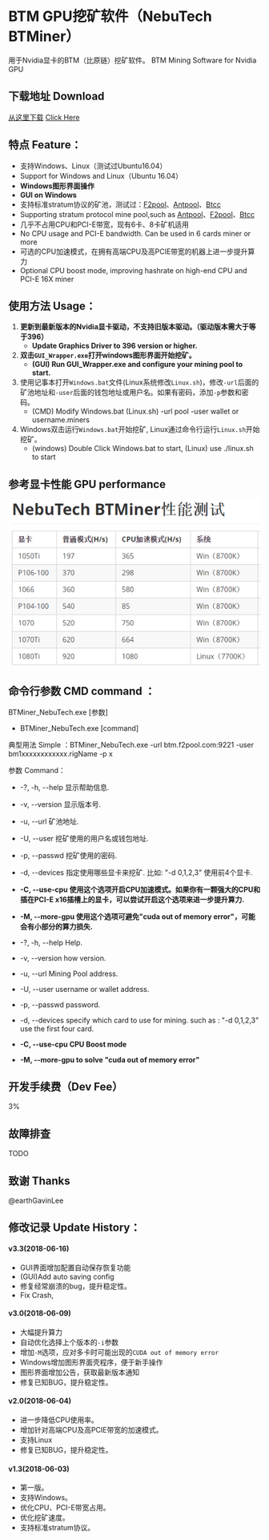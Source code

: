 # BTM GPU挖矿软件（NebuTech BTMiner）
用于Nvidia显卡的BTM（比原链）挖矿软件。
BTM Mining Software for Nvidia GPU
## 下载地址 Download

[从这里下载](https://github.com/NebuTech/BTMiner_NebuTech/releases)
[Click Here](https://github.com/NebuTech/BTMiner_NebuTech/releases)
## 特点 Feature：

* 支持Windows、Linux（测试过Ubuntu16.04）
* Support for Windows and Linux（Ubuntu 16.04）
* **Windows图形界面操作** 
* **GUI on Windows**
* 支持标准stratum协议的矿池，测试过：[F2pool](https://www.f2pool.com/)、[Antpool](https://www.antpool.com/)、[Btcc](https://pool.btcc.com/) 
* Supporting stratum protocol mine pool,such as [Antpool](https://www.antpool.com/)、[F2pool](https://www.f2pool.com/)、[Btcc](https://pool.btcc.com/)
* 几乎不占用CPU和PCI-E带宽，现有6卡、8卡矿机适用
* No CPU usage and PCI-E bandwidth. Can be used in 6 cards miner or more
* 可选的CPU加速模式，在拥有高端CPU及高PCIE带宽的机器上进一步提升算力
* Optional CPU boost mode, improving hashrate on high-end CPU and PCI-E 16X miner

## 使用方法 Usage：

1. **更新到最新版本的Nvidia显卡驱动，不支持旧版本驱动。（驱动版本需大于等于396）**
   * **Update Graphics Driver to 396 version or higher.**
2. **双击`GUI_Wrapper.exe`打开windows图形界面开始挖矿。**
   * **(GUI) Run GUI_Wrapper.exe and configure your mining pool to start.**
2. 使用记事本打开`Windows.bat`文件(Linux系统修改`Linux.sh`)，修改`-url`后面的矿池地址和`-user`后面的钱包地址或用户名。如果有密码，添加`-p`参数和密码。
   * (CMD) Modify Windows.bat (Linux.sh)   -url pool -user wallet or username.miners
3. Windows双击运行`Windows.bat`开始挖矿, Linux通过命令行运行`Linux.sh`开始挖矿。
   * (windows) Double Click Windows.bat to start, (Linux) use ./linux.sh to start

## 参考显卡性能 GPU performance

![](/performance.png)

## 命令行参数 CMD command ：

BTMiner_NebuTech.exe [参数]
* BTMiner_NebuTech.exe [command]

典型用法 Simple ：BTMiner_NebuTech.exe -url btm.f2pool.com:9221 -user bm1xxxxxxxxxxxx.rigName -p x

参数 Command：

  * -?, -h, --help      显示帮助信息.
  * -v, --version       显示版本号.
  * -u, --url <url>     矿池地址.
  * -U, --user <user>   挖矿使用的用户名或钱包地址.
  * -p, --passwd <password>	挖矿使用的密码.
  * -d, --devices <devices>	指定使用哪些显卡来挖矿. 比如: "-d 0,1,2,3" 使用前4个显卡.
  * **-C, --use-cpu     使用这个选项开启CPU加速模式。如果你有一颗强大的CPU和插在PCI-E x16插槽上的显卡，可以尝试开启这个选项来进一步提升算力.**
  * **-M, --more-gpu    使用这个选项可避免"cuda out of memory error"，可能会有小部分的算力损失.**
 
  * -?, -h, --help      Help.
  * -v, --version       how version.
  * -u, --url <url>     Mining Pool address.
  * -U, --user <user>   username or wallet address.
  * -p, --passwd <password>	password.
  * -d, --devices <devices>	specify which card to use for mining. such as : "-d 0,1,2,3" use the first four card.
  * **-C, --use-cpu     CPU Boost mode**
  * **-M, --more-gpu    to solve "cuda out of memory error"**

## 开发手续费（Dev Fee）

3%

## 故障排查

TODO

## 致谢 Thanks

@earthGavinLee

## 修改记录 Update History：

#### v3.3(2018-06-16)

* GUI界面增加配置自动保存恢复功能
* (GUI)Add auto saving config
* 修复经常崩溃的bug，提升稳定性。 
* Fix Crash, 

#### v3.0(2018-06-09)

* 大幅提升算力
* 自动优化选择上个版本的`-i`参数
* 增加`-M`选项，应对多卡时可能出现的`CUDA out of memory error`
* Windows增加图形界面壳程序，便于新手操作
* 图形界面增加公告，获取最新版本通知
* 修复已知BUG，提升稳定性。

#### v2.0(2018-06-04)

* 进一步降低CPU使用率。
* 增加针对高端CPU及高PCIE带宽的加速模式。
* 支持Linux
* 修复已知BUG，提升稳定性。

#### v1.3(2018-06-03)

* 第一版。
* 支持Windows。
* 优化CPU、PCI-E带宽占用。
* 优化挖矿速度。
* 支持标准stratum协议。
